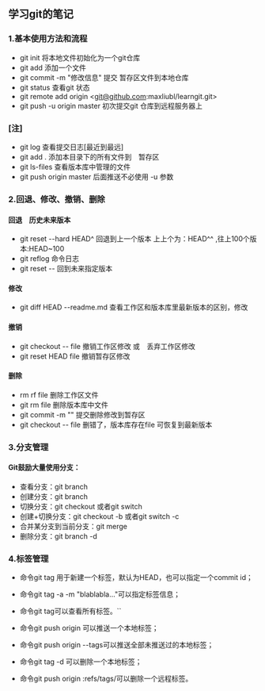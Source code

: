 ## 学习git的笔记

### 1.基本使用方法和流程
- git init 将本地文件初始化为一个git仓库
- git add <files> 添加一个文件 
- git commit -m "修改信息" 提交 暂存区文件到本地仓库
- git status 查看git 状态 
- git remote add origin <git@github.com:maxliubl/learngit.git>
- git push -u origin master 初次提交git 仓库到远程服务器上
### [注]
- git log 查看提交日志[最近到最远]
- git add . 添加本目录下的所有文件到　暂存区
- git ls-files 查看版本库中管理的文件
- git push origin master 后面推送不必使用 -u 参数

### 2.回退、修改、撤销、删除
#### 回退　历史未来版本
- git reset --hard HEAD^ 回退到上一个版本 上上个为：HEAD^^ ,往上100个版本:HEAD~100
- git reflog 命令日志
- git reset -- <commit id> 回到未来指定版本
#### 修改
- git diff HEAD --readme.md 查看工作区和版本库里最新版本的区别，修改
#### 撤销
- git checkout -- file 撤销工作区修改 或　丢弃工作区修改
- git reset HEAD file  撤销暂存区修改 
#### 删除
- rm rf file 删除工作区文件
- git rm file 删除版本库中文件
- git commit -m "" 提交删除修改到暂存区
- git checkout -- file 删错了，版本库存在file 可恢复到最新版本

### 3.分支管理
#### Git鼓励大量使用分支：

- 查看分支：git branch
- 创建分支：git branch <name>
- 切换分支：git checkout <name>或者git switch <name>
- 创建+切换分支：git checkout -b <name>或者git switch -c <name>
- 合并某分支到当前分支：git merge <name>
- 删除分支：git branch -d <name>

### 4.标签管理
- 命令git tag <tagname>用于新建一个标签，默认为HEAD，也可以指定一个commit id；
- 命令git tag -a <tagname> -m "blablabla..."可以指定标签信息；
- 命令git tag可以查看所有标签。``

- 命令git push origin <tagname>可以推送一个本地标签；
- 命令git push origin --tags可以推送全部未推送过的本地标签；
- 命令git tag -d <tagname>可以删除一个本地标签；
- 命令git push origin :refs/tags/<tagname>可以删除一个远程标签。











